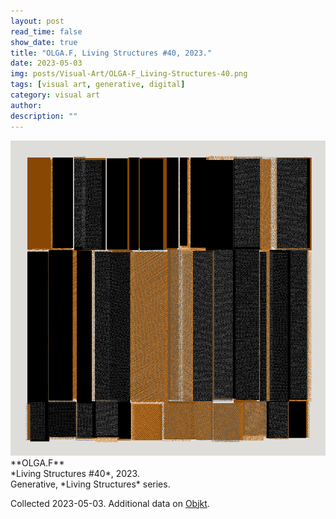```yaml
---
layout: post
read_time: false
show_date: true
title: "OLGA.F, Living Structures #40, 2023."
date: 2023-05-03
img: posts/Visual-Art/OLGA-F_Living-Structures-40.png
tags: [visual art, generative, digital]
category: visual art
author: 
description: ""
---
```


<img src='./assets/img/posts/Visual-Art/OLGA-F_Living-Structures-40.png'>

<br>
**OLGA.F**
<br>*Living Structures #40*, 2023.
<br>Generative, *Living Structures* series.


 <div class="page-separator"></div>

Collected 2023-05-03. Additional data on [Objkt](https://objkt.com/tokens/fxparams/32773).
